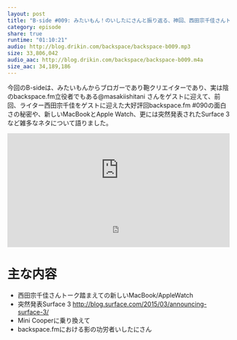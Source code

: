```yaml
---
layout: post
title: "B-side #009: みたいもん！のいしたにさんと振り返る、神回、西田宗千佳さんトークと新製品について"
category: episode
share: true
runtime: "01:10:21"
audio: http://blog.drikin.com/backspace/backspace-b009.mp3
size: 33,806,042
audio_aac: http://blog.drikin.com/backspace/backspace-b009.m4a
size_aac: 34,189,186
---
```


今回のB-sideは、みたいもんからブロガーであり鞄クリエイターであり、実は陰のbackspace.fm立役者でもある@masakiishitani さんをゲストに迎えて、前回、ライター西田宗千佳をゲストに迎えた大好評回backspace.fm #090の面白さの秘密や、新しいMacBookとApple Watch、更には突然発表されたSurface 3など雑多なネタについて語りました。

<iframe width="100%" height="166" scrolling="no" frameborder="no" src="https://w.soundcloud.com/player/?url=https%3A//api.soundcloud.com/tracks/198700508&amp;color=ff5500&amp;auto_play=false&amp;hide_related=false&amp;show_comments=true&amp;show_user=true&amp;show_reposts=false"></iframe>

<iframe src="http://backspace.fm/subscribes.html" width="100%" height="92" scrolling="no" frameborder="0"></iframe>

# 主な内容

- 西田宗千佳さんトーク踏まえての新しいMacBook/AppleWatch
- 突然発表Surface 3 http://blog.surface.com/2015/03/announcing-surface-3/
- Mini Cooperに乗り換えて
- backspace.fmにおける影の功労者いしたにさん
